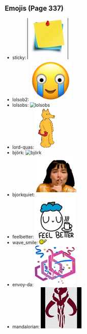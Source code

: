 
## Emojis (Page 337)

* sticky: ![sticky](output/sticky.jpg)
* lolsob2: ![lolsob2](output/lolsob2.png)
* lolsobs: ![lolsobs](output/lolsobs)
* lord-quas: ![lord-quas](output/lord-quas.gif)
* björk: ![björk](output/björk.png)
* bjorkquiet: ![bjorkquiet](output/bjorkquiet.png)
* feelbetter: ![feelbetter](output/feelbetter.gif)
* wave_smile: ![wave_smile](output/wave_smile.gif)
* envoy-da: ![envoy-da](output/envoy-da.png)
* mandalorian: ![mandalorian](output/mandalorian.jpg)
